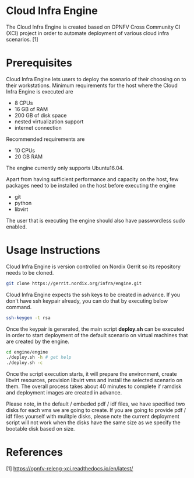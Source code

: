 # Cloud Infra Engine

The Cloud Infra Engine is created based on OPNFV Cross Community CI (XCI)
project in order to automate deployment of various cloud infra scenarios. [1]

# Prerequisites

Cloud Infra Engine lets users to deploy the scenario of their choosing on to
their workstations. Minimum requirements for the host where the Cloud Infra
Engine is executed are

* 8 CPUs
* 16 GB of RAM
* 200 GB of disk space
* nested virtualization support
* internet connection

Recommended requirements are

* 10 CPUs
* 20 GB RAM

The engine currently only supports Ubuntu16.04.

Apart from having sufficient performance and capacity on the host, few packages
need to be installed on the host before executing the engine

* git
* python
* libvirt

The user that is executing the engine should also have passwordless sudo enabled.

# Usage Instructions

Cloud Infra Engine is version controlled on Nordix Gerrit so its repository needs
to be cloned.

```bash
git clone https://gerrit.nordix.org/infra/engine.git
```

Cloud Infra Engine expects the ssh keys to be created in advance. If you don't have
ssh keypair already, you can do that by executing below command.

```bash
ssh-keygen -t rsa
```

Once the keypair is generated, the main script **deploy.sh** can be executed in order
to start deployment of the default scenario on virtual machines that are created by
the engine.

```bash
cd engine/engine
./deploy.sh -h # get help
./deploy.sh -c
```

Once the script execution starts, it will prepare the environment, create libvirt
resources, provision libvirt vms and install the selected scenario on them. The overall
process takes about 40 minutes to complete if ramdisk and deployment images are created
in advance.

Please note, in the default / embeded pdf / idf files, we have specified two disks
for each vms we are going to create. If you are going to provide pdf / idf files yourself
with mulitple disks, please note the current deployment script will not work when
the disks have the same size as we specify the bootable disk based on size.

# References

[1] https://opnfv-releng-xci.readthedocs.io/en/latest/
